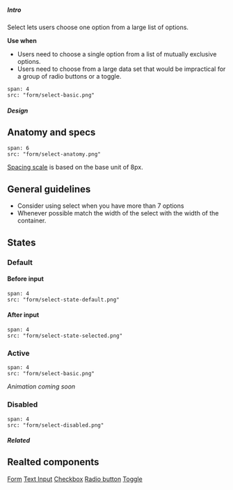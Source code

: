 ##### Intro
Select lets users choose one option from a large list of options.

**Use when**
- Users need to choose a single option from a list of mutually exclusive options.
- Users need to choose from a large data set that would be impractical for a group of radio buttons or a toggle.

```image
span: 4
src: "form/select-basic.png"
```

##### Design

## Anatomy and specs

```image
span: 6
src: "form/select-anatomy.png"
```
[Spacing scale](/visual_style/spacing) is based on the base unit of 8px.

## General guidelines

- Consider using select when you have more than 7 options
- Whenever possible match the width of the select with the width of the container.

## States

### Default
#### Before input
```image
span: 4
src: "form/select-state-default.png"
```

#### After input
```image
span: 4
src: "form/select-state-selected.png"
```

### Active
```image
span: 4
src: "form/select-basic.png"
```
*Animation coming soon*

### Disabled
```image
span: 4
src: "form/select-disabled.png"
```

##### Related

## Realted components
[Form](/components/form)
[Text Input](/components/text-input)
[Checkbox](/components/checkbox)
[Radio button](/components/radio-button)
[Toggle](/components/toggle)
